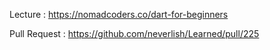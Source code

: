 Lecture : https://nomadcoders.co/dart-for-beginners

Pull Request : https://github.com/neverlish/Learned/pull/225
